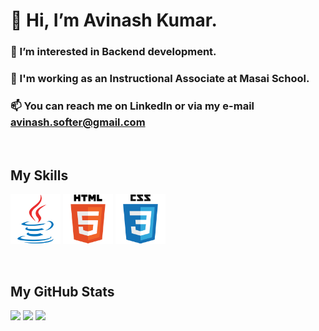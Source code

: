 # 👋 Hi, I’m Avinash Kumar.
### 👀 I’m interested in Backend development.
### 🌱 I'm working as an Instructional Associate at Masai School.
<!--#### 💞️ I’m looking to collaborate on ... -->
### 📫 You can reach me on LinkedIn or via my e-mail avinash.softer@gmail.com

<!---
avinash-here/avinash-here is a ✨ special ✨ repository because its `README.md` (this file) appears on your GitHub profile.
You can click the Preview link to take a look at your changes.
--->

<br>

## My Skills  
<p>
  
<img src="https://raw.githubusercontent.com/devicons/devicon/master/icons/java/java-original.svg" alt="css3" width="80" height="80"/>
<img src="https://raw.githubusercontent.com/devicons/devicon/master/icons/html5/html5-original-wordmark.svg" alt="html5" width="80" height="80"/>
<img src="https://raw.githubusercontent.com/devicons/devicon/master/icons/css3/css3-original-wordmark.svg" alt="css3" width="80" height="80"/>

</p>

<br>

## My GitHub Stats

<!--  GitHub Stats  -->
<img src = "https://github-readme-stats.vercel.app/api?username=avinash-here&show_icons=true&theme=react&hide_border=true&bg_color=0F1000">



<!--  Most Used Languages  -->
<img src = "https://github-readme-stats.vercel.app/api/top-langs/?username=avinash-here&langs_count=8&count_private=true&layout=compact&theme=react&hide_border=true&bg_color=0D1117">


<!--  Streak Stats  -->
<img src = "https://github-readme-streak-stats.herokuapp.com/?user=avinash-here&theme=tokyonight&bg_color=0D1117">


